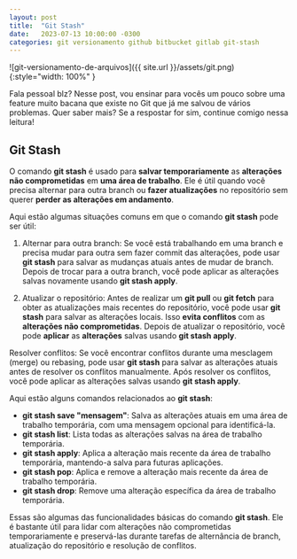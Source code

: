 ```yaml
---
layout: post
title:  "Git Stash"
date:   2023-07-13 10:00:00 -0300
categories: git versionamento github bitbucket gitlab git-stash
---
```


![git-versionamento-de-arquivos]({{ site.url }}/assets/git.png){:style="width: 100%" }

Fala pessoal blz? Nesse post, vou ensinar para vocês um pouco sobre uma feature muito bacana que existe no Git que já me salvou de vários problemas. Quer saber mais? Se a respostar for sim, continue comigo nessa leitura!

## Git Stash

O comando __git stash__ é usado para __salvar temporariamente__ as __alterações não comprometidas__ em __uma área de trabalho__. Ele é útil quando você precisa alternar para outra branch ou __fazer atualizações__ no repositório sem querer __perder as alterações em andamento__.

Aqui estão algumas situações comuns em que o comando __git stash__ pode ser útil:

1. Alternar para outra branch: Se você está trabalhando em uma branch e precisa mudar para outra sem fazer commit das alterações, pode usar __git stash__ para salvar as mudanças atuais antes de mudar de branch. Depois de trocar para a outra branch, você pode aplicar as alterações salvas novamente usando __git stash apply__.

2. Atualizar o repositório: Antes de realizar um __git pull__ ou __git fetch__ para obter as atualizações mais recentes do repositório, você pode usar __git stash__ para salvar as alterações locais. Isso __evita conflitos__ com as __alterações não comprometidas__. Depois de atualizar o repositório, você pode __aplicar__ as __alterações__ salvas usando __git stash apply__.

Resolver conflitos: Se você encontrar conflitos durante uma mesclagem (merge) ou rebasing, pode usar __git stash__ para salvar as alterações atuais antes de resolver os conflitos manualmente. Após resolver os conflitos, você pode aplicar as alterações salvas usando __git stash apply__.

Aqui estão alguns comandos relacionados ao __git stash__:

* __git stash save "mensagem"__: Salva as alterações atuais em uma área de trabalho temporária, com uma mensagem opcional para identificá-la.
* __git stash list__: Lista todas as alterações salvas na área de trabalho temporária.
* __git stash apply__: Aplica a alteração mais recente da área de trabalho temporária, mantendo-a salva para futuras aplicações.
* __git stash pop__: Aplica e remove a alteração mais recente da área de trabalho temporária.
* __git stash drop__: Remove uma alteração específica da área de trabalho temporária.

Essas são algumas das funcionalidades básicas do comando __git stash__. Ele é bastante útil para lidar com alterações não comprometidas temporariamente e preservá-las durante tarefas de alternância de branch, atualização do repositório e resolução de conflitos.

